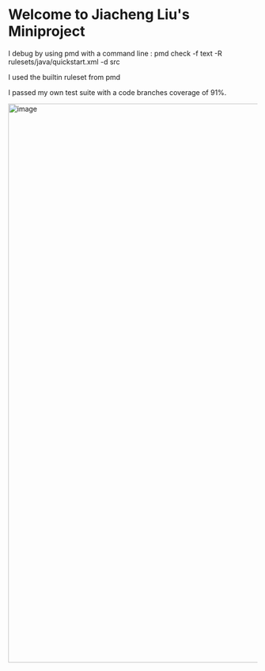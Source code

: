 # Welcome to Jiacheng Liu's Miniproject

I debug by using pmd with a command line : pmd check -f text -R rulesets/java/quickstart.xml -d src 

I used the builtin ruleset from pmd

I passed my own test suite with a code branches coverage of 91%.

<img width="1129" alt="image" src="https://github.com/user-attachments/assets/dd6e89ff-7a19-4035-955f-30c8405e8a3a">
